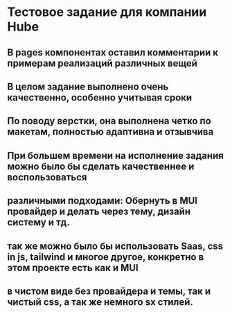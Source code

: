 # Тестовое задание для компании Hube

## В pages компонентах оставил комментарии к примерам реализаций различных вещей

## В целом задание выполнено очень качественно, особенно учитывая сроки

## По поводу верстки, она выполнена четко по макетам, полностью адаптивна и отзывчива

## При большем времени на исполнение задания можно было бы сделать качественнее и воспользоваться

## различными подходами: Обернуть в MUI провайдер и делать через тему, дизайн систему и тд.

## так же можно было бы использовать Saas, css in js, tailwind и многое другое, конкретно в этом проекте есть как и MUI

## в чистом виде без провайдера и темы, так и чистый css, а так же немного sx стилей.
